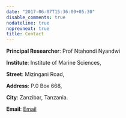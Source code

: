 ```yaml
---
date: "2017-06-07T15:36:00+05:30"
disable_comments: true
nodateline: true
noprevnext: true
title: Contact
---
```


**Principal Researcher**: Prof Ntahondi Nyandwi

**Institute**: Institute of Marine Sciences,

**Street**: Mizingani Road,

**Address**: P.0 Box 668,

**City**: Zanzibar, Tanzania.

**Email**: [Email](ntahondinyandwi@gmail.com)


